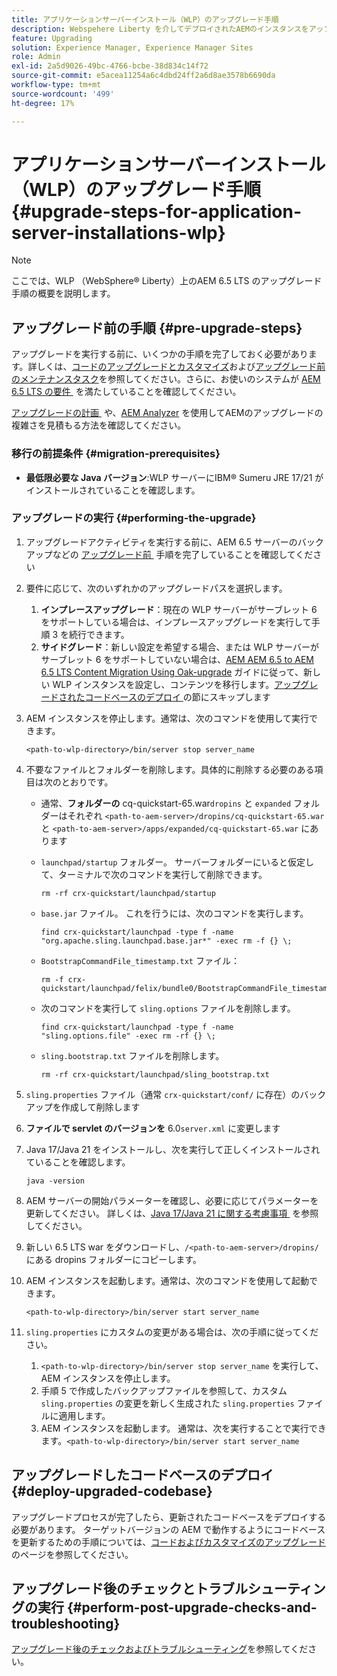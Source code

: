 ```yaml
---
title: アプリケーションサーバーインストール（WLP）のアップグレード手順
description: Webspehere Liberty を介してデプロイされたAEMのインスタンスをアップグレードする方法について説明します。
feature: Upgrading
solution: Experience Manager, Experience Manager Sites
role: Admin
exl-id: 2a5d9026-49bc-4766-bcbe-38d834c14f72
source-git-commit: e5acea11254a6c4dbd24ff2a6d8ae3578b6690da
workflow-type: tm+mt
source-wordcount: '499'
ht-degree: 17%

---
```


# アプリケーションサーバーインストール（WLP）のアップグレード手順 {#upgrade-steps-for-application-server-installations-wlp}

>[!NOTE]
>
>ここでは、WLP （WebSphere® Liberty）上のAEM 6.5 LTS のアップグレード手順の概要を説明します。

## アップグレード前の手順 {#pre-upgrade-steps}

アップグレードを実行する前に、いくつかの手順を完了しておく必要があります。詳しくは、[コードのアップグレードとカスタマイズ](/help/sites-deploying/upgrading-code-and-customizations.md)および[アップグレード前のメンテナンスタスク](/help/sites-deploying/pre-upgrade-maintenance-tasks.md)を参照してください。さらに、お使いのシステムが [AEM 6.5 LTS の要件 &#x200B;](/help/sites-deploying/technical-requirements.md) を満たしていることを確認してください。

[&#x200B; アップグレードの計画 &#x200B;](/help/sites-deploying/upgrade-planning.md) や、[AEM Analyzer](/help/sites-deploying/aem-analyzer.md) を使用してAEMのアップグレードの複雑さを見積もる方法を確認してください。

### 移行の前提条件 {#migration-prerequisites}

* **最低限必要な Java バージョン**:WLP サーバーにIBM® Sumeru JRE 17/21 がインストールされていることを確認します。

### アップグレードの実行 {#performing-the-upgrade}

1. アップグレードアクティビティを実行する前に、AEM 6.5 サーバーのバックアップなどの [&#x200B; アップグレード前 &#x200B;](#pre-upgrade-steps) 手順を完了していることを確認してください
1. 要件に応じて、次のいずれかのアップグレードパスを選択します。
   1. **インプレースアップグレード**：現在の WLP サーバーがサーブレット 6 をサポートしている場合は、インプレースアップグレードを実行して手順 3 を続行できます。
   1. **サイドグレード**：新しい設定を希望する場合、または WLP サーバーがサーブレット 6 をサポートしていない場合は、[AEM AEM 6.5 to AEM 6.5 LTS Content Migration Using Oak-upgrade](/help/sites-deploying/aem-65-to-aem-65lts-content-migration-using-oak-upgrade.md) ガイドに従って、新しい WLP インスタンスを設定し、コンテンツを移行します。[&#x200B; アップグレードされたコードベースのデプロイ &#x200B;](#deploy-upgraded-codebase) の節にスキップします

1. AEM インスタンスを停止します。通常は、次のコマンドを使用して実行できます。

   ```shell
   <path-to-wlp-directory>/bin/server stop server_name
   ```

1. 不要なファイルとフォルダーを削除します。具体的に削除する必要のある項目は次のとおりです。

   * 通常、**フォルダーの** cq-quickstart-65.war`dropins` と `expanded` フォルダーはそれぞれ `<path-to-aem-server>/dropins/cq-quickstart-65.war` と `<path-to-aem-server>/apps/expanded/cq-quickstart-65.war` にあります
   * `launchpad/startup` フォルダー。 サーバーフォルダーにいると仮定して、ターミナルで次のコマンドを実行して削除できます。

     ```shell
     rm -rf crx-quickstart/launchpad/startup
     ```

   * `base.jar` ファイル。 これを行うには、次のコマンドを実行します。

     ```shell
     find crx-quickstart/launchpad -type f -name "org.apache.sling.launchpad.base.jar*" -exec rm -f {} \;
     ```

   * `BootstrapCommandFile_timestamp.txt` ファイル：

     ```shell
     rm -f crx-quickstart/launchpad/felix/bundle0/BootstrapCommandFile_timestamp.txt
     ```

   * 次のコマンドを実行して `sling.options` ファイルを削除します。

     ```shell
     find crx-quickstart/launchpad -type f -name "sling.options.file" -exec rm -rf {} \; 
     ```

   * `sling.bootstrap.txt` ファイルを削除します。

     ```shell
     rm -rf crx-quickstart/launchpad/sling_bootstrap.txt
     ```

1. `sling.properties` ファイル（通常 `crx-quickstart/conf/` に存在）のバックアップを作成して削除します
1. **ファイルで servlet のバージョンを** 6.0`server.xml` に変更します
1. Java 17/Java 21 をインストールし、次を実行して正しくインストールされていることを確認します。

   ```shell
   java -version
   ```

1. AEM サーバーの開始パラメーターを確認し、必要に応じてパラメーターを更新してください。 詳しくは、[Java 17/Java 21 に関する考慮事項 &#x200B;](/help/sites-deploying/custom-standalone-install.md#java-considerations) を参照してください。
1. 新しい 6.5 LTS war をダウンロードし、`/<path-to-aem-server>/dropins/` にある dropins フォルダーにコピーします。
1. AEM インスタンスを起動します。通常は、次のコマンドを使用して起動できます。

   ```shell
   <path-to-wlp-directory>/bin/server start server_name
   ```

1. `sling.properties` にカスタムの変更がある場合は、次の手順に従ってください。

   1. `<path-to-wlp-directory>/bin/server stop server_name` を実行して、AEM インスタンスを停止します。
   1. 手順 5 で作成したバックアップファイルを参照して、カスタム `sling.properties` の変更を新しく生成された `sling.properties` ファイルに適用します。
   1. AEM インスタンスを起動します。 通常は、次を実行することで実行できます。`<path-to-wlp-directory>/bin/server start server_name`

## アップグレードしたコードベースのデプロイ {#deploy-upgraded-codebase}

アップグレードプロセスが完了したら、更新されたコードベースをデプロイする必要があります。 ターゲットバージョンの AEM で動作するようにコードベースを更新するための手順については、[コードおよびカスタマイズのアップグレード](/help/sites-deploying/upgrading-code-and-customizations.md)のページを参照してください。

## アップグレード後のチェックとトラブルシューティングの実行 {#perform-post-upgrade-checks-and-troubleshooting}

[アップグレード後のチェックおよびトラブルシューティング](/help/sites-deploying/post-upgrade-checks-and-troubleshooting.md)を参照してください。
